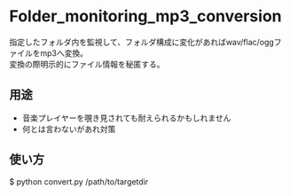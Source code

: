 # Folder_monitoring_mp3_conversion
指定したフォルダ内を監視して、フォルダ構成に変化があればwav/flac/oggファイルをmp3へ変換。    
変換の際明示的にファイル情報を秘匿する。

## 用途  
- 音楽プレイヤーを覗き見されても耐えられるかもしれません  
- 何とは言わないがあれ対策

## 使い方
$ python convert.py /path/to/targetdir
